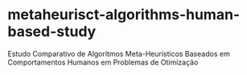 # metaheurisct-algorithms-human-based-study
Estudo Comparativo de Algoritmos Meta-Heurísticos Baseados em Comportamentos Humanos  em Problemas de Otimização
